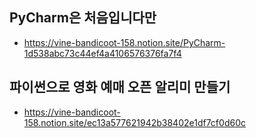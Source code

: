 ## PyCharm은 처음입니다만
- https://vine-bandicoot-158.notion.site/PyCharm-1d538abc73c44ef4a4106576376fa7f4

## 파이썬으로 영화 예매 오픈 알리미 만들기
- https://vine-bandicoot-158.notion.site/ec13a577621942b38402e1df7cf0d60c